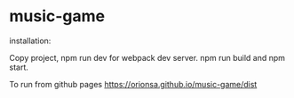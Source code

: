 # music-game

installation:

Copy project,
npm run dev for webpack dev server.
npm run build and npm start.

To run from github pages https://orionsa.github.io/music-game/dist
